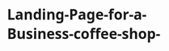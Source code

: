# Landing-Page-for-a-Business-coffee-shop-
<!DOCTYPE html>
<html lang="en">
<head>
    <meta charset="UTF-8">
    <meta name="viewport" content="width=device-width, initial-scale=1.0">
    <title>Brew Haven - Artisan Coffee Shop</title>
    <style>
        /* Global Styles */
        * {
            margin: 0;
            padding: 0;
            box-sizing: border-box;
            font-family: 'Segoe UI', Tahoma, Geneva, Verdana, sans-serif;
        }
        
        body {
            line-height: 1.6;
            color: #333;
        }
        
        .container {
            width: 90%;
            max-width: 1200px;
            margin: 0 auto;
            padding: 0 15px;
        }
        
        /* Header Styles */
        header {
            background-color: #4a2c12;
            color: white;
            padding: 20px 0;
            position: fixed;
            width: 100%;
            top: 0;
            z-index: 1000;
            box-shadow: 0 2px 10px rgba(0, 0, 0, 0.1);
        }
        
        .header-container {
            display: flex;
            justify-content: space-between;
            align-items: center;
        }
        
        .logo {
            font-size: 24px;
            font-weight: bold;
        }
        
        .logo span {
            color: #d4a762;
        }
        
        nav ul {
            display: flex;
            list-style: none;
        }
        
        nav ul li {
            margin-left: 20px;
        }
        
        nav ul li a {
            color: white;
            text-decoration: none;
            font-weight: 500;
            transition: color 0.3s;
        }
        
        nav ul li a:hover {
            color: #d4a762;
        }
        
        .mobile-menu {
            display: none;
            font-size: 24px;
            cursor: pointer;
        }
        
        /* Hero Section */
        .hero {
            background-image: linear-gradient(rgba(0, 0, 0, 0.5), rgba(0, 0, 0, 0.5)), url('https://images.unsplash.com/photo-1445116572660-236099ec97a0?ixlib=rb-1.2.1&auto=format&fit=crop&w=1350&q=80');
            background-size: cover;
            background-position: center;
            height: 100vh;
            display: flex;
            align-items: center;
            text-align: center;
            color: white;
            margin-top: 64px; /* To account for fixed header */
        }
        
        .hero-content {
            max-width: 800px;
            margin: 0 auto;
            padding: 20px;
        }
        
        .hero h1 {
            font-size: 3rem;
            margin-bottom: 20px;
        }
        
        .hero p {
            font-size: 1.2rem;
            margin-bottom: 30px;
        }
        
        .btn {
            display: inline-block;
            background-color: #d4a762;
            color: #4a2c12;
            padding: 12px 30px;
            border-radius: 30px;
            text-decoration: none;
            font-weight: bold;
            transition: background-color 0.3s;
        }
        
        .btn:hover {
            background-color: #c09552;
        }
        
        /* Features Section */
        .features {
            padding: 80px 0;
            background-color: #f9f5f0;
        }
        
        .section-title {
            text-align: center;
            margin-bottom: 50px;
            font-size: 2.2rem;
            color: #4a2c12;
        }
        
        .features-grid {
            display: grid;
            grid-template-columns: repeat(auto-fit, minmax(300px, 1fr));
            gap: 30px;
        }
        
        .feature-card {
            background-color: white;
            border-radius: 10px;
            overflow: hidden;
            box-shadow: 0 5px 15px rgba(0, 0, 0, 0.1);
            transition: transform 0.3s;
        }
        
        .feature-card:hover {
            transform: translateY(-10px);
        }
        
        .feature-img {
            height: 200px;
            overflow: hidden;
        }
        
        .feature-img img {
            width: 100%;
            height: 100%;
            object-fit: cover;
            transition: transform 0.5s;
        }
        
        .feature-card:hover .feature-img img {
            transform: scale(1.1);
        }
        
        .feature-content {
            padding: 25px;
        }
        
        .feature-content h3 {
            margin-bottom: 15px;
            color: #4a2c12;
        }
        
        /* Testimonials Section */
        .testimonials {
            padding: 80px 0;
            background-color: #4a2c12;
            color: white;
        }
        
        .testimonial-grid {
            display: grid;
            grid-template-columns: repeat(auto-fit, minmax(300px, 1fr));
            gap: 30px;
        }
        
        .testimonial-card {
            background-color: rgba(255, 255, 255, 0.1);
            padding: 30px;
            border-radius: 10px;
        }
        
        .testimonial-card p {
            font-style: italic;
            margin-bottom: 20px;
        }
        
        .testimonial-author {
            display: flex;
            align-items: center;
        }
        
        .author-img {
            width: 50px;
            height: 50px;
            border-radius: 50%;
            overflow: hidden;
            margin-right: 15px;
        }
        
        .author-img img {
            width: 100%;
            height: 100%;
            object-fit: cover;
        }
        
        .author-info h4 {
            margin-bottom: 5px;
        }
        
        .author-info p {
            font-style: normal;
            font-size: 0.9rem;
            opacity: 0.8;
        }
        
        /* Footer */
        footer {
            background-color: #2c1a0b;
            color: white;
            padding: 50px 0 20px;
        }
        
        .footer-content {
            display: grid;
            grid-template-columns: repeat(auto-fit, minmax(250px, 1fr));
            gap: 40px;
            margin-bottom: 40px;
        }
        
        .footer-column h3 {
            margin-bottom: 20px;
            font-size: 1.2rem;
            color: #d4a762;
        }
        
        .footer-column ul {
            list-style: none;
        }
        
        .footer-column ul li {
            margin-bottom: 10px;
        }
        
        .footer-column ul li a {
            color: white;
            text-decoration: none;
            transition: color 0.3s;
        }
        
        .footer-column ul li a:hover {
            color: #d4a762;
        }
        
        .social-links {
            display: flex;
            gap: 15px;
        }
        
        .social-links a {
            color: white;
            font-size: 1.5rem;
            transition: color 0.3s;
        }
        
        .social-links a:hover {
            color: #d4a762;
        }
        
        .copyright {
            text-align: center;
            padding-top: 20px;
            border-top: 1px solid rgba(255, 255, 255, 0.1);
            font-size: 0.9rem;
            opacity: 0.8;
        }
        
        /* Responsive Styles */
        @media (max-width: 768px) {
            .header-container {
                flex-direction: column;
                text-align: center;
            }
            
            .logo {
                margin-bottom: 15px;
            }
            
            nav ul {
                flex-direction: column;
                align-items: center;
            }
            
            nav ul li {
                margin: 10px 0;
            }
            
            .hero h1 {
                font-size: 2.2rem;
            }
            
            .hero p {
                font-size: 1rem;
            }
            
            .mobile-menu {
                display: block;
                position: absolute;
                top: 20px;
                right: 20px;
            }
            
            nav {
                display: none;
                width: 100%;
            }
            
            nav.active {
                display: block;
            }
        }
    </style>
</head>
<body>
    <!-- Header -->
    <header>
        <div class="container header-container">
            <div class="logo">Brew <span>Haven</span></div>
            <div class="mobile-menu">☰</div>
            <nav>
                <ul>
                    <li><a href="#home">Home</a></li>
                    <li><a href="#features">Features</a></li>
                    <li><a href="#testimonials">Testimonials</a></li>
                    <li><a href="#contact">Contact</a></li>
                </ul>
            </nav>
        </div>
    </header>

    <!-- Hero Section -->
    <section class="hero" id="home">
        <div class="hero-content">
            <h1>Artisan Coffee Crafted with Passion</h1>
            <p>Discover the perfect blend of quality beans and expert brewing at Brew Haven. Our baristas create each cup with care to bring you an exceptional coffee experience.</p>
            <a href="#contact" class="btn">Visit Us Today</a>
        </div>
    </section>

    <!-- Features Section -->
    <section class="features" id="features">
        <div class="container">
            <h2 class="section-title">Why Choose Brew Haven</h2>
            <div class="features-grid">
                <div class="feature-card">
                    <div class="feature-img">
                        <img src="https://images.unsplash.com/photo-1517705008128-361805f42e86?ixlib=rb-1.2.1&auto=format&fit=crop&w=634&q=80" alt="Premium Coffee Beans">
                    </div>
                    <div class="feature-content">
                        <h3>Premium Quality Beans</h3>
                        <p>We source only the finest specialty-grade coffee beans from ethical growers around the world, ensuring exceptional flavor in every cup.</p>
                    </div>
                </div>
                <div class="feature-card">
                    <div class="feature-img">
                        <img src="https://images.unsplash.com/photo-1551030173-122aabc4489c?ixlib=rb-1.2.1&auto=format&fit=crop&w=634&q=80" alt="Skilled Baristas">
                    </div>
                    <div class="feature-content">
                        <h3>Expert Baristas</h3>
                        <p>Our certified baristas undergo rigorous training to master the art of coffee preparation, guaranteeing perfect drinks every time.</p>
                    </div>
                </div>
                <div class="feature-card">
                    <div class="feature-img">
                        <img src="https://images.unsplash.com/photo-1555396273-367ea4eb4db5?ixlib=rb-1.2.1&auto=format&fit=crop&w=634&q=80" alt="Cozy Atmosphere">
                    </div>
                    <div class="feature-content">
                        <h3>Cozy Atmosphere</h3>
                        <p>Relax in our thoughtfully designed space featuring comfortable seating, free WiFi, and a welcoming environment for work or leisure.</p>
                    </div>
                </div>
            </div>
        </div>
    </section>

    <!-- Testimonials Section -->
    <section class="testimonials" id="testimonials">
        <div class="container">
            <h2 class="section-title">What Our Customers Say</h2>
            <div class="testimonial-grid">
                <div class="testimonial-card">
                    <p>"The best coffee I've had in the city! The attention to detail in every cup is remarkable. I'm a regular now and can't imagine starting my day anywhere else."</p>
                    <div class="testimonial-author">
                        <div class="author-img">
                            <img src="https://randomuser.me/api/portraits/women/32.jpg" alt="Sarah Johnson">
                        </div>
                        <div class="author-info">
                            <h4>Sarah Johnson</h4>
                            <p>Marketing Director</p>
                        </div>
                    </div>
                </div>
                <div class="testimonial-card">
                    <p>"As a coffee enthusiast, I'm very particular about my brew. Brew Haven consistently delivers exceptional quality with their single-origin pour-overs. Highly recommended!"</p>
                    <div class="testimonial-author">
                        <div class="author-img">
                            <img src="https://randomuser.me/api/portraits/men/45.jpg" alt="Michael Chen">
                        </div>
                        <div class="author-info">
                            <h4>Michael Chen</h4>
                            <p>Software Engineer</p>
                        </div>
                    </div>
                </div>
                <div class="testimonial-card">
                    <p>"The perfect spot for remote work. Great coffee, comfortable seating, and just the right ambiance. The staff remembers my usual order, which makes me feel at home."</p>
                    <div class="testimonial-author">
                        <div class="author-img">
                            <img src="https://randomuser.me/api/portraits/women/68.jpg" alt="Emily Rodriguez">
                        </div>
                        <div class="author-info">
                            <h4>Emily Rodriguez</h4>
                            <p>Freelance Writer</p>
                        </div>
                    </div>
                </div>
            </div>
        </div>
    </section>

    <!-- Footer -->
    <footer id="contact">
        <div class="container">
            <div class="footer-content">
                <div class="footer-column">
                    <h3>Brew Haven</h3>
                    <p>Artisan coffee crafted with passion. We're dedicated to bringing you the finest coffee experience in a welcoming atmosphere.</p>
                    <div class="social-links">
                        <a href="#"><span>FB</span></a>
                        <a href="#"><span>IG</span></a>
                        <a href="#"><span>TW</span></a>
                    </div>
                </div>
                <div class="footer-column">
                    <h3>Quick Links</h3>
                    <ul>
                        <li><a href="#home">Home</a></li>
                        <li><a href="#features">Our Features</a></li>
                        <li><a href="#testimonials">Testimonials</a></li>
                        <li><a href="#contact">Contact Us</a></li>
                    </ul>
                </div>
                <div class="footer-column">
                    <h3>Contact Info</h3>
                    <ul>
                        <li>123 Coffee Street, Beanville</li>
                        <li>Phone: (555) 123-4567</li>
                        <li>Email: hello@brewhaven.com</li>
                        <li>Hours: Mon-Fri 7am-7pm</li>
                    </ul>
                </div>
            </div>
            <div class="copyright">
                <p>&copy; 2023 Brew Haven. All rights reserved.</p>
            </div>
        </div>
    </footer>

    <script>
        // Mobile menu toggle
        const mobileMenuBtn = document.querySelector('.mobile-menu');
        const nav = document.querySelector('nav');
        
        mobileMenuBtn.addEventListener('click', () => {
            nav.classList.toggle('active');
        });
        
        // Smooth scrolling for anchor links
        document.querySelectorAll('a[href^="#"]').forEach(anchor => {
            anchor.addEventListener('click', function(e) {
                e.preventDefault();
                
                const targetId = this.getAttribute('href');
                const targetElement = document.querySelector(targetId);
                
                window.scrollTo({
                    top: targetElement.offsetTop - 70, // Adjust for fixed header
                    behavior: 'smooth'
                });
                
                // Close mobile menu if open
                if (nav.classList.contains('active')) {
                    nav.classList.remove('active');
                }
            });
        });
    </script>
</body>
</html>
content://media/external/downloads/1000035007
